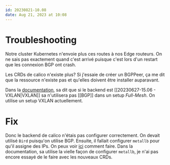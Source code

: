 ```yaml
---
id: 20230821-10.08
date: Aug 21, 2023 at 10:08
---
```


# Troubleshooting
Notre cluster Kubernetes n'envoie plus ces routes à nos Edge routeurs. On ne sais pas exactement quand c'est arrivé puisque c'est lors d'un restart que les connexion BGP ont crash. 

Les CRDs de calico n'existe plus? Si j'essaie de créer un BGPPeer, ça me dit que la ressource n'existe pas et qu'elles doivent être installer auparavant.

Dans la [documentation](https://docs.tigera.io/calico/3.25/networking/configuring/bgp#full-mesh), sa dit que si le backend est [[20230627-15.06 - VXLAN|VXLAN]] sa n'utilisera pas [[BGP]] dans un setup *Full-Mesh*. On utilise un setup VXLAN actuellement.
# Fix
Donc le backend de calico n'étais pas configurer correctement. On devait utilisé `Bird` puisqu'on utilise BGP. Ensuite, il fallait configurer `metallb` pour qu'il assigne des IPs. On peux voir [ici](https://docs.tigera.io/calico/latest/networking/configuring/advertise-service-ips#advertise-service-load-balancer-ip-addresses) comment faire. Dans la documentation, sa utilise la vielle façon de configurer `metallb`, je n'ai pas encore essayé de le faire avec les nouveaux CRDs.